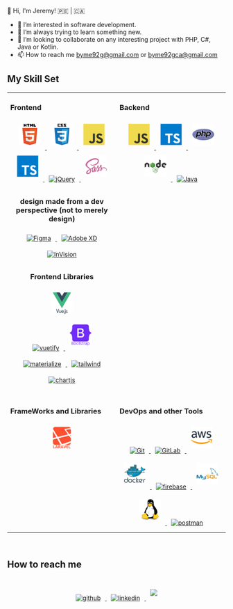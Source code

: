 👋 Hi, I'm Jeremy! 🇵🇪 | 🇨🇦
- 👀 I’m interested in software development.
- 🌱 I’m always trying to learn something new.
- 💞️ I’m looking to collaborate on any interesting project with PHP, C#, Java or Kotlin.
- 📫 How to reach me byme92g@gmail.com or byme92gca@gmail.com

## My Skill Set

<table>
<tr><td valign="top" width="50%">

### Frontend

<div align="center">  
<a href="https://www.w3.org/html/" target="_blank" rel="noreferrer"> <img style="margin: 10px" src="https://raw.githubusercontent.com/devicons/devicon/master/icons/html5/html5-original-wordmark.svg" alt="html5" height="50"/> </a>
<a href="https://www.w3schools.com/css/" target="_blank" rel="noreferrer"> <img style="margin: 10px" src="https://raw.githubusercontent.com/devicons/devicon/master/icons/css3/css3-original-wordmark.svg" alt="css3" height="50"/> </a> 
<a href="https://developer.mozilla.org/en-US/docs/Web/JavaScript" target="_blank" rel="noreferrer"> <img style="margin: 10px" src="https://raw.githubusercontent.com/devicons/devicon/master/icons/javascript/javascript-original.svg" alt="JavaScript" height="50"/> </a>
<a href="https://www.typescriptlang.org/" target="_blank" rel="noreferrer"> <img style="margin: 10px" src="https://raw.githubusercontent.com/devicons/devicon/master/icons/typescript/typescript-original.svg" alt="TypeScript" height="50"/> </a>
<a href="https://jquery.com/" target="_blank" rel="noreferrer"> <img style="margin: 10px"style="margin: 10px" src="https://profilinator.rishav.dev/skills-assets/jquery.png" alt="jQuery" height="50" /> </a>
<a href="https://sass-lang.com" target="_blank" rel="noreferrer"> <img style="margin: 10px" src="https://raw.githubusercontent.com/devicons/devicon/master/icons/sass/sass-original.svg" alt="sass" height="50"/> </a>

### design made from a dev perspective (not to merely design)

<a href="https://www.figma.com/" target="_blank" rel="noreferrer"> <img style="margin: 10px; background: white;" src="https://cdn.worldvectorlogo.com/logos/figma-5.svg" alt="Figma" height="50"/> </a>
<a href="https://www.adobe.com/" target="_blank" rel="noreferrer"> <img style="margin: 10px" src="https://cdn.worldvectorlogo.com/logos/adobe-xd-1.svg" alt="Adobe XD" height="50"/> </a>
<a href="https://www.invisionapp.com/" target="_blank" rel="noreferrer"> <img style="margin: 10px" src="https://cdn.worldvectorlogo.com/logos/invision.svg" alt="InVision" height="50"/> </a>

### Frontend Libraries


<a href="https://vuejs.org/" target="_blank" rel="noreferrer"> <img style="margin: 10px" src="https://raw.githubusercontent.com/devicons/devicon/master/icons/vuejs/vuejs-original-wordmark.svg" alt="VueJS" height="50"/> </a>  
<a href="https://vuetifyjs.com/en/" target="_blank" rel="noreferrer"> <img style="margin: 10px" src="https://bestofjs.org/logos/vuetify.svg" alt="vuetify" height="50"/> </a>
<a href="https://getbootstrap.com" target="_blank" rel="noreferrer"> <img style="margin: 10px" src="https://raw.githubusercontent.com/devicons/devicon/master/icons/bootstrap/bootstrap-plain-wordmark.svg" alt="bootstrap" height="50"/>
<a href="https://materializecss.com/" target="_blank" rel="noreferrer"> <img style="margin: 10px" src="https://raw.githubusercontent.com/prplx/svg-logos/5585531d45d294869c4eaab4d7cf2e9c167710a9/svg/materialize.svg" alt="materialize" height="50"/>
<a href="https://tailwindcss.com/" target="_blank" rel="noreferrer"> <img style="margin: 10px" src="https://www.vectorlogo.zone/logos/tailwindcss/tailwindcss-icon.svg" alt="tailwind" height="50"/> </a> 
<a href="https://www.chartjs.org" target="_blank" rel="noreferrer"> <img style="margin: 10px" src="https://www.chartjs.org/media/logo-title.svg" alt="chartjs" height="50"/> </a>

</td>
<td valign="top" width="50%">

### Backend

<div align="center">

<a href="https://developer.mozilla.org/en-US/docs/Web/JavaScript" target="_blank" rel="noreferrer"> <img style="margin: 10px" src="https://raw.githubusercontent.com/devicons/devicon/master/icons/javascript/javascript-original.svg" alt="JavaScript" height="50"/> </a>
<a href="https://www.typescriptlang.org/" target="_blank" rel="noreferrer"> <img style="margin: 10px" src="https://raw.githubusercontent.com/devicons/devicon/master/icons/typescript/typescript-original.svg" alt="TypeScript" height="50"/> </a>
<a href="https://www.php.net" target="_blank" rel="noreferrer"> <img style="margin: 10px" src="https://raw.githubusercontent.com/devicons/devicon/master/icons/php/php-original.svg" alt="PHP" height="50"/> </a>
<a href="https://nodejs.org" target="_blank" rel="noreferrer"> <img style="margin: 10px" src="https://raw.githubusercontent.com/devicons/devicon/master/icons/nodejs/nodejs-original-wordmark.svg" alt="nodejs" height="50"/> </a>
<a href="https://www.w3schools.com/java/java_intro.asp" target="_blank" rel="noreferrer"><img style="margin: 10px" src="https://profilinator.rishav.dev/skills-assets/java-original-wordmark.svg" alt="Java" height="50" /> </a>

</div>

</td>
</tr>
<tr>
<td valign="top">

### FrameWorks and Libraries

<div align="center">  
<a href="https://laravel.com/" target="_blank" rel="noreferrer"> <img style="margin: 10px" src="https://raw.githubusercontent.com/devicons/devicon/master/icons/laravel/laravel-plain-wordmark.svg" alt="Laravel" height="50"/> </a>
</div>

<td valign="top">

### DevOps and other Tools

<div align="center">
<a href="https://git-scm.com/" target="_blank" rel="noreferrer"> <img style="margin: 10px" src="https://www.vectorlogo.zone/logos/git-scm/git-scm-icon.svg" alt="Git" height="50"/> </a>
<a href="https://about.gitlab.com/" target="_blank" rel="noreferrer"> <img style="margin: 10px" src="https://profilinator.rishav.dev/skills-assets/gitlab.svg" alt="GitLab" height="50" /> </a>
<a href="https://aws.amazon.com" target="_blank" rel="noreferrer"> <img style="margin: 10px" src="https://raw.githubusercontent.com/devicons/devicon/master/icons/amazonwebservices/amazonwebservices-original-wordmark.svg" alt="AWS" height="50"/> </a>
<a href="https://www.docker.com/" target="_blank" rel="noreferrer"> <img style="margin: 10px" src="https://raw.githubusercontent.com/devicons/devicon/master/icons/docker/docker-original-wordmark.svg" alt="docker" height="50"/> </a> 
<a href="https://firebase.google.com/" target="_blank" rel="noreferrer"> <img style="margin: 10px" src="https://www.vectorlogo.zone/logos/firebase/firebase-icon.svg" alt="firebase" height="50"/> </a>
<a href="https://www.mysql.com/" target="_blank" rel="noreferrer"> <img style="margin: 10px" src="https://raw.githubusercontent.com/devicons/devicon/master/icons/mysql/mysql-original-wordmark.svg" alt="mysql" height="50"/>
<a href="https://www.linux.org/" target="_blank" rel="noreferrer"> <img style="margin: 10px" src="https://raw.githubusercontent.com/devicons/devicon/master/icons/linux/linux-original.svg" alt="linux" height="50"/> </a> 
<a href="https://postman.com" target="_blank" rel="noreferrer"> <img style="margin: 10px" src="https://www.vectorlogo.zone/logos/getpostman/getpostman-icon.svg" alt="postman" height="50"/> </a>
</div>

</td></tr>
</table>

<br/>

## How to reach me

<br/>
<div align="center">
<a href="https://github.com/igor-ponso" target="_blank">
<img style="margin: 10px" src="https://img.shields.io/badge/github-%2324292e.svg?&style=for-the-badge&logo=github&logoColor=white" alt="github"/>
</a>
<a href="https://linkedin.com/in/igorponso" target="_blank">
<img style="margin: 10px" src="https://img.shields.io/badge/linkedin-%231E77B5.svg?&style=for-the-badge&logo=linkedin&logoColor=white" alt="linkedin"/>
</a>
<a href = "mailto:igorponso07@gmail.com"><img style="margin: 10px" src="https://img.shields.io/badge/Gmail-D14836?style=for-the-badge&logo=gmail&logoColor=white" target="_blank"></a>
</div>
<br/>
